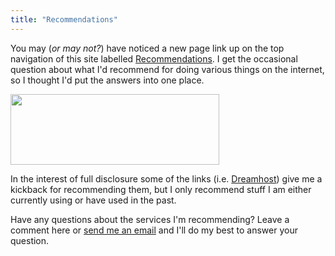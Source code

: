```yaml
---
title: "Recommendations"
---
```

<p>You may (<em>or may not?</em>) have noticed a new page link up on the top navigation of this site labelled <a href="https://chrisenns.com/recommendations/">Recommendations</a>.  I get the occasional question about what I'd recommend for doing various things on the internet, so I thought I'd put the answers into one place.</p>
<p><a href="https://chrisenns.com/recommendations/"><img src="https://chrisenns.com/wp-content/uploads/2010/04/Faraway-So-Close1.jpg" alt="" title="Make Me Rich" width="334" height="113" class="aligncenter size-full wp-image-2166" /></a></p>
<p>In the interest of full disclosure some of the links (i.e. <a href="https://www.dreamhost.com/r.cgi?63222">Dreamhost</a>) give me a kickback for recommending them, but I only recommend stuff I am either currently using or have used in the past.</p>
<p>Have any questions about the services I'm recommending?  Leave a comment here or <a href="mailto:chris.enns@gmail.com">send me an email</a> and I'll do my best to answer your question.</p>
